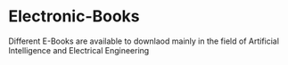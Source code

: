 # Electronic-Books
Different E-Books are available to downlaod mainly in the field of Artificial Intelligence and Electrical Engineering
